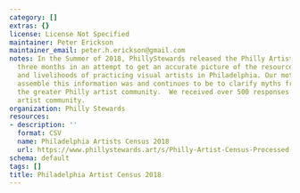 ```yaml
---
category: []
extras: {}
license: License Not Specified
maintainer: Peter Erickson
maintainer_email: peter.h.erickson@gmail.com
notes: In the Summer of 2018, PhillyStewards released the Philly Artist Census for
  three months in an attempt to get an accurate picture of the resources, challenges
  and livelihoods of practicing visual artists in Philadelphia. Our motivation to
  assemble this information was and continues to be to clarify myths from truths about
  the greater Philly artist community.  We received over 500 responses from the Philadelphia
  artist community.
organization: Philly Stewards
resources:
- description: ''
  format: CSV
  name: Philadelphia Artists Census 2018
  url: https://www.phillystewards.art/s/Philly-Artist-Census-Processed-Data-5_4_19.xlsx
schema: default
tags: []
title: Philadelphia Artist Census 2018
---
```


